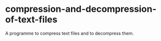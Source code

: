# compression-and-decompression-of-text-files
A programme to compress text files and to decompress them.
